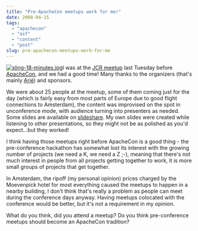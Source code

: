 ```yaml
---
title: "Pre-ApacheCon meetups work for me!"
date: 2008-04-15
tags: 
  - "apachecon"
  - "asf"
  - "content"
  - "post"
slug: pre-apachecon-meetups-work-for-me
---
```


[![sling-18-minutes.jpg](/assets/images/imagessling-18-minutes.jpg)](http://www.slideshare.net/bdelacretaz/sling-demo-jcr-meetup-2008)I was at the [JCR meetup](http://wiki.apache.org/jackrabbit/JcrMeetupApril2008) last Tuesday before [ApacheCon](http://eu.apachecon.com/eu2008/), and we had a good time! Many thanks to the organizers (that's mainly [Arjé](http://blogs.hippo.nl/arje/)) and sponsors.

We were about 25 people at the meetup, some of them coming just for the day (which is fairly easy from most parts of Europe due to good flight connections to Amsterdam), the content was improvised on the spot in unconference mode, with audience turning into presenters as needed. Some slides are available on [slideshare](http://www.slideshare.net/tag/jcr). My own slides were created while listening to other presentations, so they might not be as polished as you'd expect...but they worked!

I think having those meetups right before ApacheCon is a good thing - the pre-conference hackathon has somewhat lost its interest with the growing number of projects (we need a K, we need a Z ;-), meaning that there's not much interest in people from all projects getting together to work, it is more small groups of projects that get together.

In Amsterdam, the ripoff (my personal opinion) prices charged by the Moevenpick hotel for most everything caused the meetups to happen in a nearby building, I don't think that's really a problem as people can meet during the conference days anyway. Having meetups colocated with the conference would be better, but it's not a requirement in my opinion.

What do you think, did you attend a meetup? Do you think pre-conference meetups should become an ApacheCon tradition?
